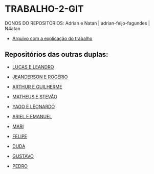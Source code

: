 # TRABALHO-2-GIT

DONOS DO REPOSITÓRIOS: Adrian e Natan | adrian-feijo-fagundes | N4atan

- [Arquivo com a explicação do trabalho](https://github.com/BeneBr/git_24_1N/blob/master/Trabalho%20Pr%C3%A1tico%202.md)



## Repositórios das outras duplas:

 - [LUCAS E LEANDRO](https://github.com/lucasdocurso/TRABALHO-GIT-2)

 - [JEANDERSON E ROGÉRIO](https://github.com/eldorado1959/TrabalhoPratico2)
 
 - [ARTHUR E GUILHERME]()
 
 - [MATHEUS E STEVÃO](https://github.com/matheusbmtt/Trabalho-GIT2)
 
 - [YAGO E LEONARDO]()
 
 - [ARIEL E EMANUEL](https://github.com/ARIELLO24/ariel-git)
 
 - [MARI]()
 
 - [FELIPE](https://github.com/fificici/TDS241N-UC10-Trabalho2)
 
 - [DUDA](https://github.com/Duda0810/TrabalhoGit2)
 
 - [GUSTAVO](https://Gukisz/codigo-git)
 
 - [PEDRO]()